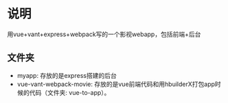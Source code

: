 # 说明
用vue+vant+express+webpack写的一个影视webapp，包括前端+后台
## 文件夹
* myapp: 存放的是express搭建的后台
* vue-vant-webpack-movie: 存放的是vue前端代码和用hbuilderX打包app时候的代码（文件夹: vue-to-app）。

